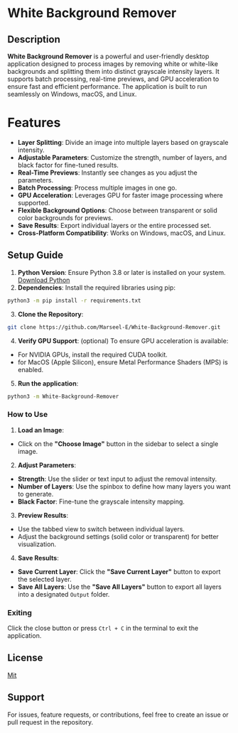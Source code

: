 # White Background Remover

## Description
**White Background Remover** is a powerful and user-friendly desktop application designed to process images by removing white or white-like backgrounds and splitting them into distinct grayscale intensity layers. It supports batch processing, real-time previews, and GPU acceleration to ensure fast and efficient performance. The application is built to run seamlessly on Windows, macOS, and Linux.

# Features
- **Layer Splitting**: Divide an image into multiple layers based on grayscale intensity.
- **Adjustable Parameters**: Customize the strength, number of layers, and black factor for fine-tuned results.
- **Real-Time Previews**: Instantly see changes as you adjust the parameters.
- **Batch Processing**: Process multiple images in one go.
- **GPU Acceleration**: Leverages GPU for faster image processing where supported.
- **Flexible Background Options**: Choose between transparent or solid color backgrounds for previews.
- **Save Results**: Export individual layers or the entire processed set.
- **Cross-Platform Compatibility**: Works on Windows, macOS, and Linux.

## Setup Guide
1. **Python Version**:
Ensure Python 3.8 or later is installed on your system. [Download Python](https://www.python.org/downloads/)
2. **Dependencies**:
Install the required libraries using pip:
```bash
python3 -m pip install -r requirements.txt
```
3. **Clone the Repository**:
```bash
git clone https://github.com/Marseel-E/White-Background-Remover.git
```
4. **Verify GPU Support**: (optional)
To ensure GPU acceleration is available:
  - For NVIDIA GPUs, install the required CUDA toolkit.
  - for MacOS (Apple Silicon), ensure Metal Performance Shaders (MPS) is enabled.
5. **Run the application**:
```bash
python3 -m White-Background-Remover
```

### How to Use
1. **Load an Image**:
  - Click on the **"Choose Image"** button in the sidebar to select a single image.
2. **Adjust Parameters**:
  - **Strength**: Use the slider or text input to adjust the removal intensity.
  - **Number of Layers**: Use the spinbox to define how many layers you want to generate.
  - **Black Factor**: Fine-tune the grayscale intensity mapping.
3. **Preview Results**:
  - Use the tabbed view to switch between individual layers.
  - Adjust the background settings (solid color or transparent) for better visualization.
4. **Save Results**:
  - **Save Current Layer**: Click the **"Save Current Layer"** button to export the selected layer.
  - **Save All Layers**: Use the **"Save All Layers"** button to export all layers into a designated `Output` folder.

### Exiting
Click the close button or press `Ctrl + C` in the terminal to exit the application.

## License
[Mit](https://en.wikipedia.org/wiki/MIT_License)

## Support
For issues, feature requests, or contributions, feel free to create an issue or pull request in the repository.
